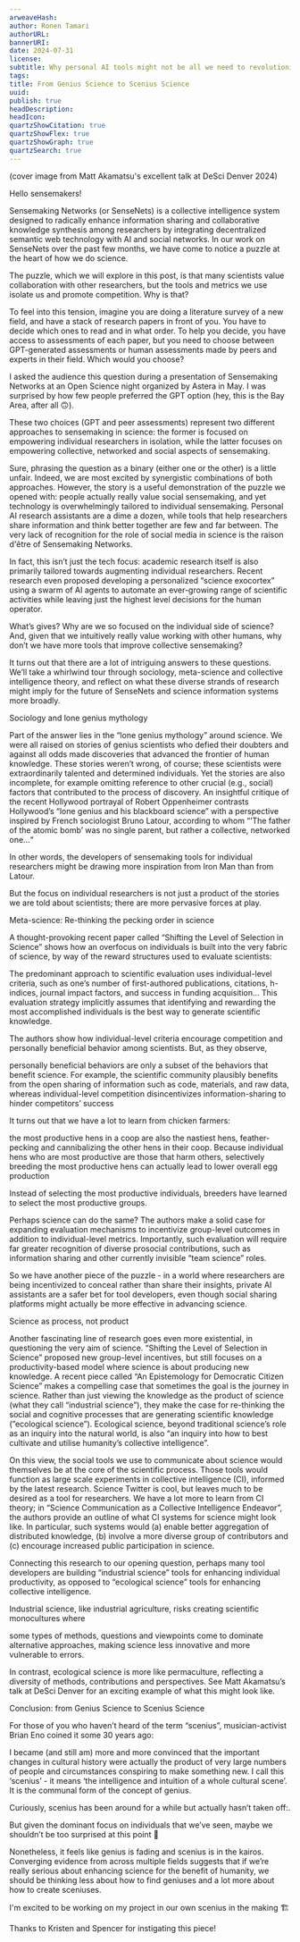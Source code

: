 ```yaml
---
arweaveHash:
author: Ronen Tamari
authorURL:
bannerURI:
date: 2024-07-31
license:
subtitle: Why personal AI tools might not be all we need to revolutionize science
tags:
title: From Genius Science to Scenius Science
uuid:
publish: true
headDescription:
headIcon:
quartzShowCitation: true
quartzShowFlex: true
quartzShowGraph: true
quartzSearch: true
---
```


(cover image from Matt Akamatsu's excellent talk at DeSci Denver 2024)

Hello sensemakers!

Sensemaking Networks (or SenseNets) is a collective intelligence system designed to radically enhance information sharing and collaborative knowledge synthesis among researchers by integrating decentralized semantic web technology with AI and social networks. In our work on SenseNets over the past few months, we have come to notice a puzzle at the heart of how we do science.

The puzzle, which we will explore in this post, is that many scientists value collaboration with other researchers, but the tools and metrics we use isolate us and promote competition. Why is that?

To feel into this tension, imagine you are doing a literature survey of a new field, and have a stack of research papers in front of you. You have to decide which ones to read and in what order. To help you decide, you have access to assessments of each paper, but you need to choose between GPT-generated assessments or human assessments made by peers and experts in their field. Which would you choose?

I asked the audience this question during a presentation of Sensemaking Networks at an Open Science night organized by Astera in May. I was surprised by how few people preferred the GPT option (hey, this is the Bay Area, after all 🙃).

These two choices (GPT and peer assessments) represent two different approaches to sensemaking in science: the former is focused on empowering individual researchers in isolation, while the latter focuses on empowering collective, networked and social aspects of sensemaking.

Sure, phrasing the question as a binary (either one or the other) is a little unfair. Indeed, we are most excited by synergistic combinations of both approaches. However, the story is a useful demonstration of the puzzle we opened with: people actually really value social sensemaking, and yet technology is overwhelmingly tailored to individual sensemaking. Personal AI research assistants are a dime a dozen, while tools that help researchers share information and think better together are few and far between. The very lack of recognition for the role of social media in science is the raison d'être of Sensemaking Networks.

In fact, this isn’t just the tech focus: academic research itself is also primarily tailored towards augmenting individual researchers. Recent research even proposed developing a personalized “science exocortex” using a swarm of AI agents to automate an ever-growing range of scientific activities while leaving just the highest level decisions for the human operator.

What’s gives? Why are we so focused on the individual side of science? And, given that we intuitively really value working with other humans, why don’t we have more tools that improve collective sensemaking?

It turns out that there are a lot of intriguing answers to these questions. We’ll take a whirlwind tour through sociology, meta-science and collective intelligence theory, and reflect on what these diverse strands of research might imply for the future of SenseNets and science information systems more broadly.

Sociology and lone genius mythology

Part of the answer lies in the “lone genius mythology” around science. We were all raised on stories of genius scientists who defied their doubters and against all odds made discoveries that advanced the frontier of human knowledge. These stories weren’t wrong, of course; these scientists were extraordinarily talented and determined individuals. Yet the stories are also incomplete, for example omitting reference to other crucial (e.g., social) factors that contributed to the process of discovery. An insightful critique of the recent Hollywood portrayal of Robert Oppenheimer contrasts Hollywood’s “lone genius and his blackboard science” with a perspective inspired by French sociologist Bruno Latour, according to whom “’The father of the atomic bomb’ was no single parent, but rather a collective, networked one…“

In other words, the developers of sensemaking tools for individual researchers might be drawing more inspiration from Iron Man than from Latour.

But the focus on individual researchers is not just a product of the stories we are told about scientists; there are more pervasive forces at play.

Meta-science: Re-thinking the pecking order in science

A thought-provoking recent paper called “Shifting the Level of Selection in Science” shows how an overfocus on individuals is built into the very fabric of science, by way of the reward structures used to evaluate scientists:

The predominant approach to scientific evaluation uses individual-level criteria, such as one’s number of first-authored publications, citations, h-indices, journal impact factors, and success in funding acquisition… This evaluation strategy implicitly assumes that identifying and rewarding the most accomplished individuals is the best way to generate scientific knowledge.

The authors show how individual-level criteria encourage competition and personally beneficial behavior among scientists. But, as they observe,

personally beneficial behaviors are only a subset of the behaviors that benefit science. For example, the scientific community plausibly benefits from the open sharing of information such as code, materials, and raw data, whereas individual-level competition disincentivizes information-sharing to hinder competitors’ success

It turns out that we have a lot to learn from chicken farmers:

the most productive hens in a coop are also the nastiest hens, feather-pecking and cannibalizing the other hens in their coop. Because individual hens who are most productive are those that harm others, selectively breeding the most productive hens can actually lead to lower overall egg production

Instead of selecting the most productive individuals, breeders have learned to select the most productive groups.

Perhaps science can do the same? The authors make a solid case for expanding evaluation mechanisms to incentivize group-level outcomes in addition to individual-level metrics. Importantly, such evaluation will require far greater recognition of diverse prosocial contributions, such as information sharing and other currently invisible “team science” roles.

So we have another piece of the puzzle - in a world where researchers are being incentivized to conceal rather than share their insights, private AI assistants are a safer bet for tool developers, even though social sharing platforms might actually be more effective in advancing science.

Science as process, not product

Another fascinating line of research goes even more existential, in questioning the very aim of science. “Shifting the Level of Selection in Science” proposed new group-level incentives, but still focuses on a productivity-based model where science is about producing new knowledge. A recent piece called “An Epistemology for Democratic Citizen Science” makes a compelling case that sometimes the goal is the journey in science. Rather than just viewing the knowledge as the product of science (what they call “industrial science”), they make the case for re-thinking the social and cognitive processes that are generating scientific knowledge (”ecological science”). Ecological science, beyond traditional science’s role as an inquiry into the natural world, is also “an inquiry into how to best cultivate and utilise humanity’s collective intelligence”.

On this view, the social tools we use to communicate about science would themselves be at the core of the scientific process. Those tools would function as large scale experiments in collective intelligence (CI), informed by the latest research. Science Twitter is cool, but leaves much to be desired as a tool for researchers. We have a lot more to learn from CI theory; in “Science Communication as a Collective Intelligence Endeavor”, the authors provide an outline of what CI systems for science might look like. In particular, such systems would (a) enable better aggregation of distributed knowledge, (b) involve a more diverse group of contributors and (c) encourage increased public participation in science.

Connecting this research to our opening question, perhaps many tool developers are building “industrial science” tools for enhancing individual productivity, as opposed to “ecological science” tools for enhancing collective intelligence.

Industrial science, like industrial agriculture, risks creating scientific monocultures where

some types of methods, questions and viewpoints come to dominate alternative approaches, making science less innovative and more vulnerable to errors.

In contrast, ecological science is more like permaculture, reflecting a diversity of methods, contributions and perspectives. See Matt Akamatsu’s talk at DeSci Denver for an exciting example of what this might look like.

Conclusion: from Genius Science to Scenius Science

For those of you who haven’t heard of the term “scenius”, musician-activist Brian Eno coined it some 30 years ago:

I became (and still am) more and more convinced that the important changes in cultural history were actually the product of very large numbers of people and circumstances conspiring to make something new. I call this ‘scenius’ - it means ‘the intelligence and intuition of a whole cultural scene’. It is the communal form of the concept of genius.

Curiously, scenius has been around for a while but actually hasn’t taken off:.

But given the dominant focus on individuals that we’ve seen, maybe we shouldn’t be too surprised at this point 🤷

Nonetheless, it feels like genius is fading and scenius is in the kairos. Converging evidence from across multiple fields suggests that if we’re really serious about enhancing science for the benefit of humanity, we should be thinking less about how to find geniuses and a lot more about how to create sceniuses.

I'm excited to be working on my project in our own scenius in the making 🏗

Thanks to Kristen and Spencer for instigating this piece!
